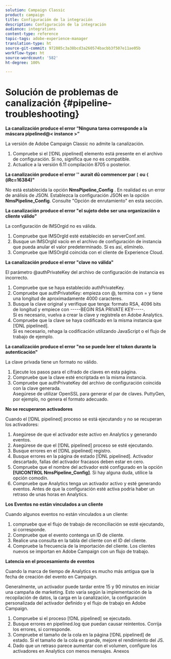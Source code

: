 ```yaml
---
solution: Campaign Classic
product: campaign
title: Configuración de la integración
description: Configuración de la integración
audience: integrations
content-type: reference
topic-tags: adobe-experience-manager
translation-type: ht
source-git-commit: 972885c3a38bcd3a260574bacbb3f507e11ae05b
workflow-type: ht
source-wordcount: '582'
ht-degree: 100%

---
```



# Solución de problemas de canalización {#pipeline-troubleshooting}

**La canalización produce el error “Ninguna tarea corresponde a la máscara pipelined@&lt; instance >”**

La versión de Adobe Campaign Classic no admite la canalización.

1. Compruebe si el [!DNL pipelined] elemento está presente en el archivo de configuración. Si no, significa que no es compatible.
1. Actualice a la versión 6.11 compilación 8705 o posterior.

**La canalización produce el error &#39;&#39; aurait dû commencer par `[` ou `{` (iRc=16384)&quot;**

No está establecida la opción **NmsPipeline_Config** . En realidad es un error de análisis de JSON.
Establezca la configuración JSON en la opción **NmsPipeline_Config**. Consulte &quot;Opción de enrutamiento&quot; en esta sección.

**La canalización produce el error &quot;el sujeto debe ser una organización o cliente válido&quot;**

La configuración de IMSOrgid no es válida.

1. Compruebe que IMSOrgId esté establecido en serverConf.xml.
1. Busque un IMSOrgId vacío en el archivo de configuración de instancia que pueda anular el valor predeterminado. Si es así, elimínelo.
1. Compruebe que IMSOrgId coincida con el cliente de Experience Cloud.

**La canalización produce el error &quot;clave no válida&quot;**

El parámetro @authPrivateKey del archivo de configuración de instancia es incorrecto.

1. Compruebe que se haya establecido authPrivateKey.
1. Compruebe que authPrivateKey: empieza con @, termina con = y tiene una longitud de aproximadamente 4000 caracteres.
1. Busque la clave original y verifique que tenga: formato RSA, 4096 bits de longitud y empiece con -----BEGIN RSA PRIVATE KEY-----.
   <br> Si es necesario, vuelva a crear la clave y regístrela en Adobe Analytics.
1. Compruebe que la clave se haya codificado en la misma instancia que [!DNL pipelined]. <br>Si es necesario, rehaga la codificación utilizando JavaScript o el flujo de trabajo de ejemplo.

**La canalización produce el error &quot;no se puede leer el token durante la autenticación&quot;**

La clave privada tiene un formato no válido.

1. Ejecute los pasos para el cifrado de claves en esta página.
1. Compruebe que la clave esté encriptada en la misma instancia.
1. Compruebe que authPrivateKey del archivo de configuración coincida con la clave generada. <br>Asegúrese de utilizar OpenSSL para generar el par de claves. PuttyGen, por ejemplo, no genera el formato adecuado.

**No se recuperaron activadores**

Cuando el [!DNL pipelined] proceso se está ejecutando y no se recuperan los activadores:

1. Asegúrese de que el activador este activo en Analytics y generando eventos.
1. Asegúrese de que el [!DNL pipelined] proceso se esté ejecutando.
1. Busque errores en el [!DNL pipelined] registro.
1. Busque errores en la página de estado [!DNL pipelined]. Activador descartado, fallas del activador fracasos deben estar en cero.
1. Compruebe que el nombre del activador esté configurado en la opción **[!UICONTROL NmsPipeline_Config]**. Si hay alguna duda, utilice la opción comodín.
1. Compruebe que Analytics tenga un activador activo y esté generando eventos. Antes de que la configuración esté activa podría haber un retraso de unas horas en Analytics.

**Los Eventos no están vinculados a un cliente**

Cuando algunos eventos no están vinculados a un cliente:

1. compruebe que el flujo de trabajo de reconciliación se esté ejecutando, si corresponde.
1. Compruebe que el evento contenga un ID de cliente.
1. Realice una consulta en la tabla del cliente con el ID del cliente.
1. Compruebe la frecuencia de la importación del cliente. Los clientes nuevos se importan en Adobe Campaign con un flujo de trabajo.

**Latencia en el procesamiento de eventos**

Cuando la marca de tiempo de Analytics es mucho más antigua que la fecha de creación del evento en Campaign.

Generalmente, un activador puede tardar entre 15 y 90 minutos en iniciar una campaña de marketing. Esto varía según la implementación de la recopilación de datos, la carga en la canalización, la configuración personalizada del activador definido y el flujo de trabajo en Adobe Campaign.

1. Compruebe si el proceso [!DNL pipelined] se ejecutado.
1. Busque errores en pipelined.log que puedan causar reintentos. Corrija los errores, si corresponde.
1. Compruebe el tamaño de la cola en la página [!DNL pipelined] de estado. Si el tamaño de la cola es grande, mejore el rendimiento del JS.
1. Dado que un retraso parece aumentar con el volumen, configure los activadores en Analytics con menos mensajes.
Anexos
